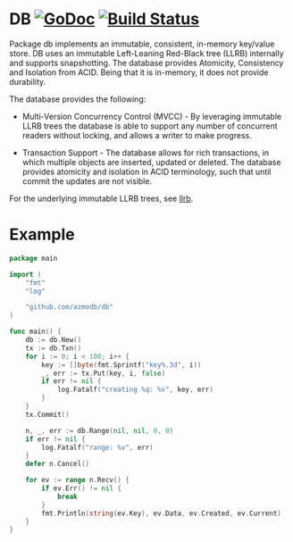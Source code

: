 # DB [![GoDoc](https://godoc.org/github.com/azmodb/db?status.svg)](https://godoc.org/github.com/azmodb/db) [![Build Status](https://travis-ci.org/azmodb/db.svg?branch=master)](https://travis-ci.org/azmodb/db)


Package db implements an immutable, consistent, in-memory key/value store.
DB uses an immutable Left-Leaning Red-Black tree (LLRB) internally and
supports snapshotting.
The database provides Atomicity, Consistency and Isolation from ACID.
Being that it is in-memory, it does not provide durability.

The database provides the following:

* Multi-Version Concurrency Control (MVCC) - By leveraging immutable LLRB
  trees the database is able to support any number of concurrent readers
  without locking,  and allows a writer to make progress.

* Transaction Support - The database allows for rich transactions, in
  which multiple objects are inserted, updated or deleted. The database
  provides atomicity and isolation in ACID terminology, such that until
  commit the updates are not visible.

For the underlying immutable LLRB trees, see [llrb](https://github.com/azmodb/llrb).


Example
=======

```go
package main

import (
	"fmt"
	"log"

	"github.com/azmodb/db"
)

func main() {
	db := db.New()
	tx := db.Txn()
	for i := 0; i < 100; i++ {
		key := []byte(fmt.Sprintf("key%.3d", i))
		_, err := tx.Put(key, i, false)
		if err != nil {
			log.Fatalf("creating %q: %v", key, err)
		}
	}
	tx.Commit()

	n, _, err := db.Range(nil, nil, 0, 0)
	if err != nil {
		log.Fatalf("range: %v", err)
	}
	defer n.Cancel()

	for ev := range n.Recv() {
		if ev.Err() != nil {
			break
		}
		fmt.Println(string(ev.Key), ev.Data, ev.Created, ev.Current)
	}
}
```
